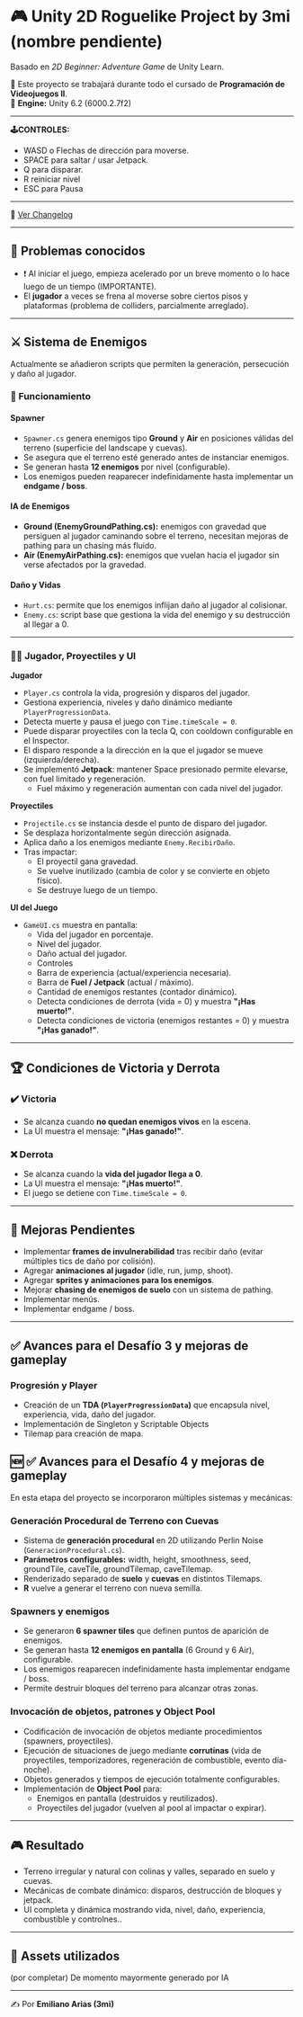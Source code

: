 # 🎮 Unity 2D Roguelike Project by 3mi (nombre pendiente)  
Basado en *2D Beginner: Adventure Game* de Unity Learn.  

📌 Este proyecto se trabajará durante todo el cursado de **Programación de Videojuegos II**.  
🔧 **Engine:** Unity 6.2 (6000.2.7f2)

---

**🕹️CONTROLES:** 
- WASD o Flechas de dirección para moverse.
- SPACE para saltar / usar Jetpack.
- Q para disparar.
- R reiniciar nivel
- ESC para Pausa

---

📜 [Ver Changelog](./CHANGELOG.md)

---

## 🚨 Problemas conocidos 
- ❗ Al iniciar el juego, empieza acelerado por un breve momento o lo hace luego de un tiempo (IMPORTANTE).
- El **jugador** a veces se frena al moverse sobre ciertos pisos y plataformas (problema de colliders, parcialmente arreglado).  

---

## ⚔️ Sistema de Enemigos  
Actualmente se añadieron scripts que permiten la generación, persecución y daño al jugador.  

### 🧩 Funcionamiento  

#### Spawner
- `Spawner.cs` genera enemigos tipo **Ground** y **Air** en posiciones válidas del terreno (superficie del landscape y cuevas).  
- Se asegura que el terreno esté generado antes de instanciar enemigos.  
- Se generan hasta **12 enemigos** por nivel (configurable).  
- Los enemigos pueden reaparecer indefinidamente hasta implementar un **endgame / boss**.  

#### IA de Enemigos
- **Ground (EnemyGroundPathing.cs):** enemigos con gravedad que persiguen al jugador caminando sobre el terreno, necesitan mejoras de pathing para un chasing más fluido.  
- **Air (EnemyAirPathing.cs):** enemigos que vuelan hacia el jugador sin verse afectados por la gravedad.  

#### Daño y Vidas
- `Hurt.cs`: permite que los enemigos inflijan daño al jugador al colisionar.  
- `Enemy.cs`: script base que gestiona la vida del enemigo y su destrucción al llegar a 0.  

---

### 🧑‍🎮 Jugador, Proyectiles y UI

**Jugador**  
- `Player.cs` controla la vida, progresión y disparos del jugador.  
- Gestiona experiencia, niveles y daño dinámico mediante `PlayerProgressionData`.  
- Detecta muerte y pausa el juego con `Time.timeScale = 0`.  
- Puede disparar proyectiles con la tecla Q, con cooldown configurable en el Inspector.  
- El disparo responde a la dirección en la que el jugador se mueve (izquierda/derecha).  
- Se implementó **Jetpack**: mantener Space presionado permite elevarse, con fuel limitado y regeneración.
  - Fuel máximo y regeneración aumentan con cada nivel del jugador.

**Proyectiles**  
- `Projectile.cs` se instancia desde el punto de disparo del jugador.  
- Se desplaza horizontalmente según dirección asignada.  
- Aplica daño a los enemigos mediante `Enemy.RecibirDaño`.  
- Tras impactar:  
  - El proyectil gana gravedad.  
  - Se vuelve inutilizado (cambia de color y se convierte en objeto físico).  
  - Se destruye luego de un tiempo.  

**UI del Juego**  
- `GameUI.cs` muestra en pantalla:  
  - Vida del jugador en porcentaje.  
  - Nivel del jugador.  
  - Daño actual del jugador.
  - Controles
  - Barra de experiencia (actual/experiencia necesaria).  
  - Barra de **Fuel / Jetpack** (actual / máximo).  
  - Cantidad de enemigos restantes (contador dinámico).  
  - Detecta condiciones de derrota (vida = 0) y muestra **"¡Has muerto!"**.  
  - Detecta condiciones de victoria (enemigos restantes = 0) y muestra **"¡Has ganado!"**.  

---

## 🏆 Condiciones de Victoria y Derrota  

### ✔️ Victoria  
- Se alcanza cuando **no quedan enemigos vivos** en la escena.  
- La UI muestra el mensaje: **"¡Has ganado!"**.  

### ❌ Derrota  
- Se alcanza cuando la **vida del jugador llega a 0**.  
- La UI muestra el mensaje: **"¡Has muerto!"**.  
- El juego se detiene con `Time.timeScale = 0`.  

---

## 🚀 Mejoras Pendientes  
- Implementar **frames de invulnerabilidad** tras recibir daño (evitar múltiples tics de daño por colisión).  
- Agregar **animaciones al jugador** (idle, run, jump, shoot).  
- Agregar **sprites y animaciones para los enemigos**.  
- Mejorar **chasing de enemigos de suelo** con un sistema de pathing.
- Implementar menús.
- Implementar endgame / boss.

---

## ✅ Avances para el Desafío 3 y mejoras de gameplay

### Progresión y Player
- Creación de un **TDA (`PlayerProgressionData`)** que encapsula nivel, experiencia, vida, daño del jugador.  
- Implementación de Singleton y Scriptable Objects
- Tilemap para creación de mapa.

## 🆕 ✅ Avances para el Desafío 4 y mejoras de gameplay
En esta etapa del proyecto se incorporaron múltiples sistemas y mecánicas:

### Generación Procedural de Terreno con Cuevas
- Sistema de **generación procedural** en 2D utilizando Perlin Noise (`GeneracionProcedural.cs`).  
- **Parámetros configurables:** width, height, smoothness, seed, groundTile, caveTile, groundTilemap, caveTilemap.  
- Renderizado separado de **suelo** y **cuevas** en distintos Tilemaps.  
- **R** vuelve a generar el terreno con nueva semilla.

### Spawners y enemigos
- Se generaron **6 spawner tiles** que definen puntos de aparición de enemigos.  
- Se generan hasta **12 enemigos en pantalla** (6 Ground y 6 Air), configurable.  
- Los enemigos reaparecen indefinidamente hasta implementar endgame / boss.  
- Permite destruir bloques del terreno para alcanzar otras zonas.

### Invocación de objetos, patrones y Object Pool
- Codificación de invocación de objetos mediante procedimientos (spawners, proyectiles).  
- Ejecución de situaciones de juego mediante **corrutinas** (vida de proyectiles, temporizadores, regeneración de combustible, evento día-noche).  
- Objetos generados y tiempos de ejecución totalmente configurables.  
- Implementación de **Object Pool** para:
  - Enemigos en pantalla (destruidos y reutilizados).  
  - Proyectiles del jugador (vuelven al pool al impactar o expirar).

---

## 🎮 Resultado
- Terreno irregular y natural con colinas y valles, separado en suelo y cuevas.  
- Mecánicas de combate dinámico: disparos, destrucción de bloques y jetpack.  
- UI completa y dinámica mostrando vida, nivel, daño, experiencia, combustible y controlnes..  

---

## 📂 Assets utilizados  
(por completar)  De momento mayormente generado por IA

---

✍️ Por **Emiliano Arias (3mi)**
